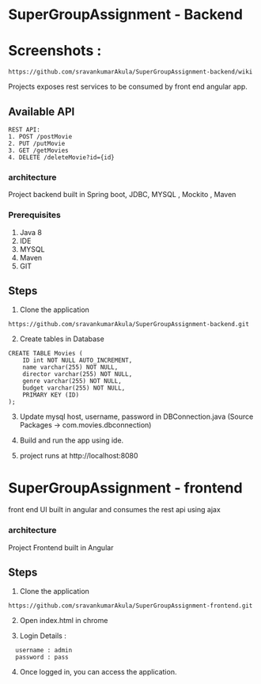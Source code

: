 # SuperGroupAssignment - Backend

# Screenshots :
```
https://github.com/sravankumarAkula/SuperGroupAssignment-backend/wiki
```
Projects exposes rest services to be consumed by front end angular app.

## Available API
```
REST API:
1. POST /postMovie
2. PUT /putMovie
3. GET /getMovies
4. DELETE /deleteMovie?id={id}
```

### architecture

Project backend built in Spring boot, JDBC, MYSQL , Mockito , Maven

### Prerequisites
1. Java 8
2. IDE
3. MYSQL
4. Maven
5. GIT

## Steps

1. Clone the application
```
https://github.com/sravankumarAkula/SuperGroupAssignment-backend.git
```

2. Create tables in Database
```
CREATE TABLE Movies (
    ID int NOT NULL AUTO_INCREMENT,
    name varchar(255) NOT NULL,
    director varchar(255) NOT NULL,
    genre varchar(255) NOT NULL,
    budget varchar(255) NOT NULL,
    PRIMARY KEY (ID)
);
```

3. Update mysql host, username, password in DBConnection.java (Source Packages -> com.movies.dbconnection)

4. Build and run the app using ide.

5. project runs at http://localhost:8080



# SuperGroupAssignment - frontend

front end UI built in angular and consumes the rest api using ajax

### architecture

Project Frontend built in Angular

## Steps

1. Clone the application
```
https://github.com/sravankumarAkula/SuperGroupAssignment-frontend.git
```

2. Open index.html in chrome

3. Login Details : 
```
  username : admin
  password : pass
```
  
4. Once logged in, you can access the application.  



